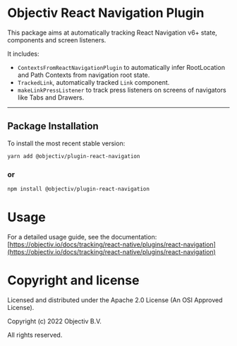# Objectiv React Navigation Plugin

This package aims at automatically tracking React Navigation v6+ state, components and screen listeners. 

It includes: 
- `ContextsFromReactNavigationPlugin` to automatically infer RootLocation and Path Contexts from navigation root state.
- `TrackedLink`, automatically tracked `Link` component.
- `makeLinkPressListener` to track press listeners on screens of navigators like Tabs and Drawers.

---
## Package Installation
To install the most recent stable version:

```sh
yarn add @objectiv/plugin-react-navigation
```

### or
```sh
npm install @objectiv/plugin-react-navigation
```

# Usage
For a detailed usage guide, see the documentation: [https://objectiv.io/docs/tracking/react-native/plugins/react-navigation](https://objectiv.io/docs/tracking/react-native/plugins/react-navigation)

# Copyright and license
Licensed and distributed under the Apache 2.0 License (An OSI Approved License).

Copyright (c) 2022 Objectiv B.V.

All rights reserved.
